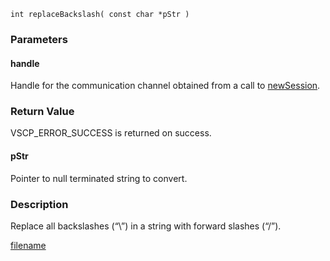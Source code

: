 

```clike
int replaceBackslash( const char *pStr )
```

### Parameters

#### handle
Handle for the communication channel obtained from a call to [newSession](newsession.md).

### Return Value
VSCP_ERROR_SUCCESS is returned on success.

#### pStr
Pointer to null terminated string to convert.


### Description
Replace all backslashes (“\”) in a string with forward slashes (“/”). 




[filename](./bottom_copyright.md ':include')




